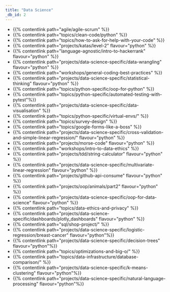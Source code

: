 ```yaml
---
title: "Data Science"
_db_id: 2
---
```


- {{% contentlink path="agile/agile-scrum" %}}
- {{% contentlink path="topics/clean-code/python" %}}
- {{% contentlink path="topics/how-to-ask-for-help-with-your-code" %}}
- {{% contentlink path="projects/katas/level-2" flavour="python" %}}
- {{% contentlink path="language-agnostic/intro-to-hackerrank" flavour="python" %}}
- {{% contentlink path="projects/data-science-specific/data-wrangling" flavour="python" %}}
- {{% contentlink path="workshops/general-coding-best-practices" %}}
- {{% contentlink path="projects/data-science-specific/statistical-thinking" flavour="python" %}}
- {{% contentlink path="topics/python-specific/oop-for-python" %}}
- {{% contentlink path="topics/python-specific/automated-testing-with-pytest"%}}
- {{% contentlink path="projects/data-science-specific/data-visualisation" %}}
- {{% contentlink path="topics/python-specific/virtual-envs/" %}}
- {{% contentlink path="topics/survey-design" %}}
- {{% contentlink path="topics/google-forms-like-a-boss" %}}
- {{% contentlink path="projects/data-science-specific/cross-validation-and-simple-linear-regression/" flavour="python" %}}
- {{% contentlink path="projects/morse-code" flavour="python" %}}
- {{% contentlink path="workshops/intro-to-data-ethics" %}}
- {{% contentlink path="projects/tdd/string-calculator" flavour="python" %}}
- {{% contentlink path="projects/data-science-specific/multivariate-linear-regression" flavour="python" %}}
- {{% contentlink path="projects/github-api-consume" flavour="python" %}}
- {{% contentlink path="projects/oop/animals/part2"  flavour="python" %}}
- {{% contentlink path="projects/data-science-specific/oop-for-data-science" flavour="python" %}}
- {{% contentlink path="topics/data-ethics-and-privacy" %}}
- {{% contentlink path="projects/data-science-specific/dashboards/plotly_dashboards" flavour="python" %}}
- {{% contentlink path="sql/shop-project/" %}}
- {{% contentlink path="projects/data-science-specific/logistic-regression/breast-cancer"  flavour="python"%}}
- {{% contentlink path="projects/data-science-specific/decision-trees" flavour="python"%}}
- {{% contentlink path="topics/optimizations-and-big-o/" %}}
- {{% contentlink path="topics/data-infrastructure/database-comparison/" %}}
- {{% contentlink path="projects/data-science-specific/k-means-clustering" flavour="python"%}}
- {{% contentlink path="projects/data-science-specific/natural-language-processing" flavour="python"%}}
